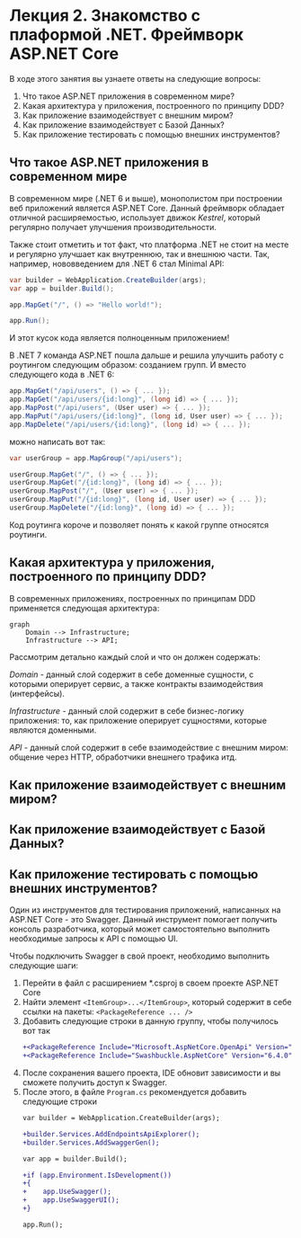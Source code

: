 # Лекция 2. Знакомство с плаформой .NET. Фреймворк ASP.NET Core

В ходе этого занятия вы узнаете ответы на следующие вопросы:

1. Что такое ASP.NET приложения в современном мире?
2. Какая архитектура у приложения, построенного по принципу DDD?
3. Как приложение взаимодействует с внешним миром?
4. Как приложение взаимодействует с Базой Данных?
5. Как приложение тестировать с помощью внешних инструментов?


## Что такое ASP.NET приложения в современном мире

В современном мире (.NET 6 и выше), монополистом при построении 
веб приложений является ASP.NET Core. Данный фреймворк обладает
отличной расширяемостью, использует движок *Kestrel*, который
регулярно получает улучшения производительности.

Также стоит отметить и тот факт, что платформа .NET не стоит на месте
и регулярно улучшает как внутреннюю, так и внешнюю части. Так, например,
нововведением для .NET 6 стал Minimal API:

```csharp
var builder = WebApplication.CreateBuilder(args);
var app = builder.Build();

app.MapGet("/", () => "Hello world!");

app.Run();
```

И этот кусок кода является полноценным приложением!

В .NET 7 команда ASP.NET пошла дальше и решила улучшить работу с роутингом следующим образом: созданием групп.
И вместо следующего кода в .NET 6:
```csharp
app.MapGet("/api/users", () => { ... });
app.MapGet("/api/users/{id:long}", (long id) => { ... });
app.MapPost("/api/users", (User user) => { ... });
app.MapPut("/api/users/{id:long}", (long id, User user) => { ... });
app.MapDelete("/api/users/{id:long}", (long id) => { ... });
```
можно написать вот так:
```csharp
var userGroup = app.MapGroup("/api/users");

userGroup.MapGet("/", () => { ... });
userGroup.MapGet("/{id:long}", (long id) => { ... });
userGroup.MapPost("/", (User user) => { ... });
userGroup.MapPut("/{id:long}", (long id, User user) => { ... });
userGroup.MapDelete("/{id:long}", (long id) => { ... });
```
Код роутинга короче и позволяет понять к какой группе относятся роутинги.

## Какая архитектура у приложения, построенного по принципу DDD?

В современных приложениях, построенных по принципам DDD применяется следующая архитектура:

```mermaid
graph
    Domain --> Infrastructure;
    Infrastructure --> API;
```

Рассмотрим детально каждый слой и что он должен содержать:

*Domain* - данный слой содержит в себе доменные сущности, с которыми оперирует сервис, а также контракты взаимодействия (интерфейсы).

*Infrastructure* - данный слой содержит в себе бизнес-логику приложения: то, как приложение оперирует сущностями, которые являются доменными.

*API* - данный слой содержит в себе взаимодействие с внешним миром: общение через HTTP, обработчики внешнего трафика итд.

## Как приложение взаимодействует с внешним миром?

## Как приложение взаимодействует с Базой Данных?

## Как приложение тестировать с помощью внешних инструментов?

Один из инструментов для тестирования приложений, написанных на ASP.NET Core - это Swagger.
Данный инструмент помогает получить консоль разработчика, который может самостоятельно выполнить 
необходимые запросы к API с помощью UI.

Чтобы подключить Swagger в свой проект, необходимо выполнить следующие шаги:

1. Перейти в файл с расширением *.csproj в своем проекте ASP.NET Core
2. Найти элемент `<ItemGroup>...</ItemGroup>`, который содержит в себе ссылки на пакеты: `<PackageReference ... />`
3. Добавить следующие строки в данную группу, чтобы получилось вот так
    ```diff
    +<PackageReference Include="Microsoft.AspNetCore.OpenApi" Version="7.0.5" />
    +<PackageReference Include="Swashbuckle.AspNetCore" Version="6.4.0" />
    ```
4. После сохранения вашего проекта, IDE обновит зависимости и вы сможете получить доступ к Swagger.
5. После этого, в файле `Program.cs` рекомендуется добавить следующие строки
    ```diff
    var builder = WebApplication.CreateBuilder(args);
   
    +builder.Services.AddEndpointsApiExplorer();
    +builder.Services.AddSwaggerGen();
   
    var app = builder.Build();
   
    +if (app.Environment.IsDevelopment())
    +{    
    +    app.UseSwagger();
    +    app.UseSwaggerUI();
    +}
   
    app.Run();
    ```